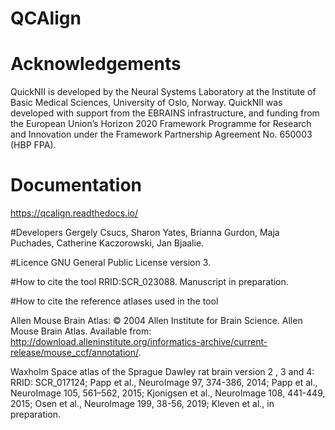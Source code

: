 # QCAlign


# Acknowledgements
QuickNII is developed by the Neural Systems Laboratory at the Institute of Basic Medical Sciences, University of Oslo, Norway. QuickNII was developed with support from the EBRAINS infrastructure, and funding from the European Union’s Horizon 2020 Framework Programme for Research and Innovation under the Framework Partnership Agreement No. 650003 (HBP FPA).

# Documentation
https://qcalign.readthedocs.io/

#Developers
Gergely Csucs, Sharon Yates, Brianna Gurdon, Maja Puchades, Catherine Kaczorowski, Jan Bjaalie.

#Licence
GNU General Public License version 3.


#How to cite the tool
RRID:SCR_023088. Manuscript in preparation.


#How to cite the reference atlases used in the tool

Allen Mouse Brain Atlas: © 2004 Allen Institute for Brain Science. Allen Mouse Brain Atlas. Available from: http://download.alleninstitute.org/informatics-archive/current-release/mouse_ccf/annotation/.

Waxholm Space atlas of the Sprague Dawley rat brain version 2 , 3 and 4: RRID: SCR_017124; Papp et al., NeuroImage 97, 374-386, 2014; Papp et al., NeuroImage 105, 561–562, 2015; Kjonigsen et al., NeuroImage 108, 441-449, 2015; Osen et al., NeuroImage 199, 38-56, 2019; Kleven et al., in preparation.



